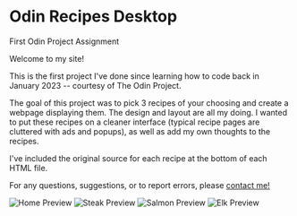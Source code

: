 # Odin Recipes Desktop
First Odin Project Assignment


Welcome to my site!

This is the first project I've done since learning how to code back in January 2023 -- courtesy of The Odin Project.

The goal of this project was to pick 3 recipes of your choosing and create a webpage displaying them. The design and layout are all my doing. I wanted to put these recipes on a cleaner interface (typical recipe pages are cluttered with ads and popups), as well as add my own thoughts to the recipes.

I've included the original source for each recipe at the bottom of each HTML file.

For any questions, suggestions, or to report errors, please [contact me!](mailto:coreychristianclark@gmail.com)

![Home Preview](https://github.com/coreychristianclark/odin-recipes-desktop/assets/127354494/771abbfb-029d-4870-bcbe-897e2b3a2e05)
![Steak Preview](https://github.com/coreychristianclark/odin-recipes-desktop/assets/127354494/e906f74e-0238-4d1c-8942-d6657c710a48)
![Salmon Preview](https://github.com/coreychristianclark/odin-recipes-desktop/assets/127354494/f45c043d-fd0a-4443-be49-f20d42ca0997)
![Elk Preview](https://github.com/coreychristianclark/odin-recipes-desktop/assets/127354494/6aa70c94-19f5-4419-8153-1a98063bd9dc)


